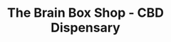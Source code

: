 ---
title: "The Brain Box Shop - CBD Dispensary"
url: /swansea/the-brain-box-shop-cbd-dispensary/
shop: cannabis
---
